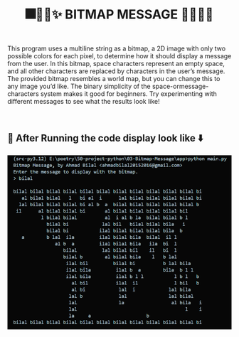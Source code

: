 <div align="center">
<h1>🎆🎇🎉✨ BITMAP MESSAGE 🎉🎇✨🎆</h1>
</div>
<br/>


This program uses a multiline string as a
bitmap, a 2D image with only two possible
colors for each pixel, to determine how it
should display a message from the user. In this
bitmap, space characters represent an empty space,
and all other characters are replaced by characters in
the user’s message. The provided bitmap resembles
a world map, but you can change this to any image
you’d like. The binary simplicity of the space-ormessage-characters system makes it good for beginners. Try experimenting with different messages to
see what the results look like!

<br/>

## 📝 After Running the code display look like ⬇️
![Alt text](./images/bitmap.png)
